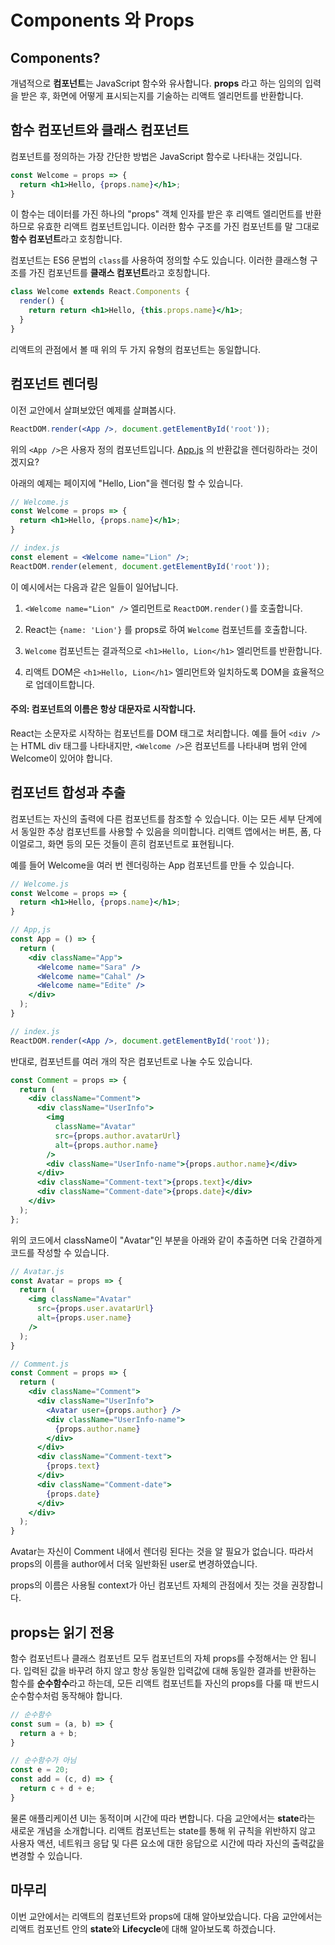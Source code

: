 Components 와 Props
===

Components?
---

개념적으로 <strong>컴포넌트</strong>는 JavaScript 함수와 유사합니다. <strong>props</strong> 라고 하는 임의의 입력을 받은 후, 화면에 어떻게 표시되는지를 기술하는 리액트 엘리먼트를 반환합니다.

함수 컴포넌트와 클래스 컴포넌트
---

컴포넌트를 정의하는 가장 간단한 방법은 JavaScript 함수로 나타내는 것입니다.

~~~jsx
const Welcome = props => {
  return <h1>Hello, {props.name}</h1>;
}
~~~

이 함수는 데이터를 가진 하나의 "props" 객체 인자를 받은 후 리액트 엘리먼트를 반환하므로 유효한 리액트 컴포넌트입니다. 이러한 함수 구조를 가진 컴포넌트를 말 그대로 <strong>함수 컴포넌트</strong>라고 호칭합니다.

컴포넌트는 ES6 문법의 `class`를 사용하여 정의할 수도 있습니다. 이러한 클래스형 구조를 가진 컴포넌트를 <strong>클래스 컴포넌트</strong>라고 호칭합니다.

~~~jsx
class Welcome extends React.Components {
  render() {
    return return <h1>Hello, {this.props.name}</h1>;
  }
}
~~~

리액트의 관점에서 볼 때 위의 두 가지 유형의 컴포넌트는 동일합니다.

컴포넌트 렌더링
---

이전 교안에서 살펴보았던 예제를 살펴봅시다.

~~~jsx
ReactDOM.render(<App />, document.getElementById('root'));
~~~

위의 `<App />`은 사용자 정의 컴포넌트입니다. [App.js](../src/App.js) 의 반환값을 렌더링하라는 것이겠지요? 

아래의 예제는 페이지에 "Hello, Lion"을 렌더링 할 수 있습니다.

~~~jsx
// Welcome.js
const Welcome = props => {
  return <h1>Hello, {props.name}</h1>;
}

// index.js
const element = <Welcome name="Lion" />;
ReactDOM.render(element, document.getElementById('root'));
~~~

이 예시에서는 다음과 같은 일들이 일어납니다.

1. `<Welcome name="Lion" />` 엘리먼트로 `ReactDOM.render()`를 호출합니다.

2. React는 `{name: 'Lion'}` 를 props로 하여 `Welcome` 컴포넌트를 호출합니다.

3. `Welcome` 컴포넌트는 결과적으로 `<h1>Hello, Lion</h1>` 엘리먼트를 반환합니다.

4. 리액트 DOM은 `<h1>Hello, Lion</h1>` 엘리먼트와 일치하도록 DOM을 효율적으로 업데이트합니다.

#### 주의: 컴포넌트의 이름은 항상 대문자로 시작합니다.

React는 소문자로 시작하는 컴포넌트를 DOM 태그로 처리합니다. 예를 들어 `<div />`는 HTML div 태그를 나타내지만, `<Welcome />`은 컴포넌트를 나타내며 범위 안에 Welcome이 있어야 합니다.

컴포넌트 합성과 추출
---

컴포넌트는 자신의 출력에 다른 컴포넌트를 참조할 수 있습니다. 이는 모든 세부 단계에서 동일한 추상 컴포넌트를 사용할 수 있음을 의미합니다. 리액트 앱에서는 버튼, 폼, 다이얼로그, 화면 등의 모든 것들이 흔히 컴포넌트로 표현됩니다.

예를 들어 Welcome을 여러 번 렌더링하는 App 컴포넌트를 만들 수 있습니다.

~~~jsx
// Welcome.js
const Welcome = props => {
  return <h1>Hello, {props.name}</h1>;
}

// App,js
const App = () => {
  return (
    <div className="App">
      <Welcome name="Sara" />
      <Welcome name="Cahal" />
      <Welcome name="Edite" />
    </div>
  );
}

// index.js
ReactDOM.render(<App />, document.getElementById('root'));
~~~

반대로, 컴포넌트를 여러 개의 작은 컴포넌트로 나눌 수도 있습니다.

~~~jsx
const Comment = props => {
  return (
    <div className="Comment">
      <div className="UserInfo">
        <img
          className="Avatar"
          src={props.author.avatarUrl}
          alt={props.author.name}
        />
        <div className="UserInfo-name">{props.author.name}</div>
      </div>
      <div className="Comment-text">{props.text}</div>
      <div className="Comment-date">{props.date}</div>
    </div>
  );
};
~~~

위의 코드에서 className이 "Avatar"인 부분을 아래와 같이 추출하면 더욱 간결하게 코드를 작성할 수 있습니다.

~~~jsx
// Avatar.js
const Avatar = props => {
  return (
    <img className="Avatar"
      src={props.user.avatarUrl}
      alt={props.user.name}
    />
  );
}

// Comment.js
const Comment = props => {
  return (
    <div className="Comment">
      <div className="UserInfo">
        <Avatar user={props.author} />
        <div className="UserInfo-name">
          {props.author.name}
        </div>
      </div>
      <div className="Comment-text">
        {props.text}
      </div>
      <div className="Comment-date">
        {props.date}
      </div>
    </div>
  );
}
~~~

Avatar는 자신이 Comment 내에서 렌더링 된다는 것을 알 필요가 없습니다. 따라서 props의 이름을 author에서 더욱 일반화된 user로 변경하였습니다.

props의 이름은 사용될 context가 아닌 컴포넌트 자체의 관점에서 짓는 것을 권장합니다.

props는 읽기 전용
---

함수 컴포넌트나 클래스 컴포넌트 모두 컴포넌트의 자체 props를 수정해서는 안 됩니다. 입력된 값을 바꾸려 하지 않고 항상 동일한 입력값에 대해 동일한 결과를 반환하는 함수를 <strong>순수함수</strong>라고 하는데, 모든 리액트 컴포넌트틑 자신의 props를 다룰 때 반드시 순수함수처럼 동작해야 합니다.

~~~javascript
// 순수함수
const sum = (a, b) => {
  return a + b;
}

// 순수함수가 아님
const e = 20;
const add = (c, d) => {
  return c + d + e;
}
~~~

물론 애플리케이션 UI는 동적이며 시간에 따라 변합니다. 다음 교안에서는 <strong>state</strong>라는 새로운 개념을 소개합니다. 리액트 컴포넌트는 state를 통해 위 규칙을 위반하지 않고 사용자 액션, 네트워크 응답 및 다른 요소에 대한 응답으로 시간에 따라 자신의 출력값을 변경할 수 있습니다.


마무리
---

이번 교안에서는 리액트의 컴포넌트와 props에 대해 알아보았습니다. 다음 교안에서는 리액트 컴포넌트 안의 <strong>state</strong>와 <strong>Lifecycle</strong>에 대해 알아보도록 하겠습니다.
